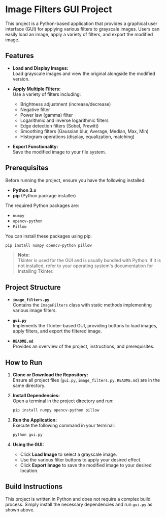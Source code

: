 
# Image Filters GUI Project

This project is a Python-based application that provides a graphical user interface (GUI) for applying various filters to grayscale images. Users can easily load an image, apply a variety of filters, and export the modified image.

## Features

- **Load and Display Images:**  
  Load grayscale images and view the original alongside the modified version.

- **Apply Multiple Filters:**  
  Use a variety of filters including:
  - Brightness adjustment (increase/decrease)
  - Negative filter
  - Power law (gamma) filter
  - Logarithmic and inverse logarithmic filters
  - Edge detection filters (Sobel, Prewitt)
  - Smoothing filters (Gaussian blur, Average, Median, Max, Min)
  - Histogram operations (display, equalization, matching)

- **Export Functionality:**  
  Save the modified image to your file system.

## Prerequisites

Before running the project, ensure you have the following installed:

- **Python 3.x**  
- **pip** (Python package installer)

The required Python packages are:

- `numpy`
- `opencv-python`
- `Pillow`

You can install these packages using pip:

```bash
pip install numpy opencv-python pillow
```

> **Note:**  
> Tkinter is used for the GUI and is usually bundled with Python. If it is not installed, refer to your operating system's documentation for installing Tkinter.

## Project Structure

- **`image_filters.py`**  
  Contains the `ImageFilters` class with static methods implementing various image filters.

- **`gui.py`**  
  Implements the Tkinter-based GUI, providing buttons to load images, apply filters, and export the filtered image.

- **`README.md`**  
  Provides an overview of the project, instructions, and prerequisites.

## How to Run

1. **Clone or Download the Repository:**  
   Ensure all project files (`gui.py`, `image_filters.py`, `README.md`) are in the same directory.

2. **Install Dependencies:**  
   Open a terminal in the project directory and run:
   ```bash
   pip install numpy opencv-python pillow
   ```

3. **Run the Application:**  
   Execute the following command in your terminal:
   ```bash
   python gui.py
   ```

4. **Using the GUI:**  
   - Click **Load Image** to select a grayscale image.
   - Use the various filter buttons to apply your desired effect.
   - Click **Export Image** to save the modified image to your desired location.

## Build Instructions

This project is written in Python and does not require a complex build process. Simply install the necessary dependencies and run `gui.py` as shown above.
